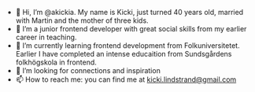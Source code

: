 - 👋 Hi, I’m @akickia. My name is Kicki, just turned 40 years old, married with Martin and the mother of three kids. 
- 👀 I’m a junior frontend developer with great social skills from my earlier career in teaching. 
- 🌱 I’m currently learning frontend development from Folkuniversitetet. Earlier I have completed an intense educaition from Sundsgårdens folkhögskola in frontend.  
- 💞️ I’m looking for connections and inspiration
- 📫 How to reach me: you can find me at kicki.lindstrand@gmail.com

<!---
akickia/akickia is a ✨ special ✨ repository because its `README.md` (this file) appears on your GitHub profile.
You can click the Preview link to take a look at your changes.
--->
